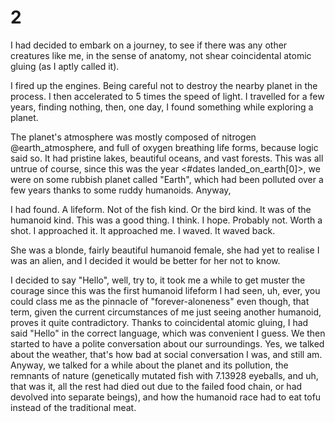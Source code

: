 # 2

I had decided to embark on a journey, to see if there was any other creatures like me, in the sense of anatomy, not shear coincidental atomic gluing (as I aptly called it).

I fired up the engines. Being careful not to destroy the nearby planet in the process. I then accelerated to 5 times the speed of light. I travelled for a few years, finding nothing, then, one day, I found something while exploring a planet.

The planet's atmosphere was mostly composed of nitrogen @earth_atmosphere, and full of oxygen breathing life forms, because logic said so. It had pristine lakes, beautiful oceans, and vast forests. This was all untrue of course, since this was the year <#dates landed_on_earth[0]>, we were on some rubbish planet called "Earth", which had been polluted over a few years thanks to some ruddy humanoids. Anyway,

I had found. A lifeform. Not of the fish kind. Or the bird kind. It was of the humanoid kind. This was a good thing. I think. I hope. Probably not. Worth a shot. I approached it. It approached me. I waved. It waved back.

She was a blonde, fairly beautiful humanoid female, she had yet to realise I was an alien, and I decided it would be better for her not to know.

I decided to say "Hello", well, try to, it took me a while to get muster the courage since this was the first humanoid lifeform I had seen, uh, ever, you could class me as the pinnacle of "forever-aloneness" even though, that term, given the current circumstances of me just seeing another humanoid, proves it quite contradictory. Thanks to coincidental atomic gluing, I had said "Hello" in the correct language, which was convenient I guess. We then started to have a polite conversation about our surroundings. Yes, we talked about the weather, that's how bad at social conversation I was, and still am. Anyway, we talked for a while about the planet and its pollution, the remnants of nature (genetically mutated fish with 7.13928 eyeballs, and uh, that was it, all the rest had died out due to the failed food chain, or had devolved into separate beings), and how the humanoid race had to eat tofu instead of the traditional meat.
